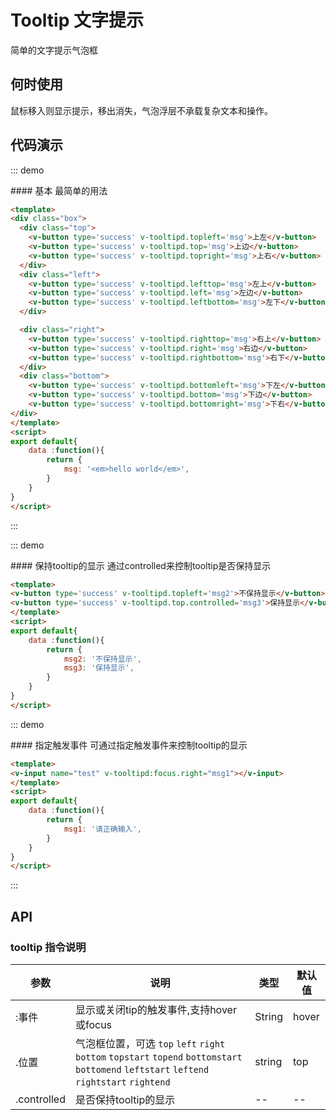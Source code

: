 <style scoped>
  .box {
    width: 500px;
    }
    .top {
        
      margin-left: 125px;
      
    }

    .left {
      float: left;
      width: 60px;
    }

    .right {
      width: 60px; 
      margin-left: 380px;
    }

    .bottom {
      clear: both;
      margin-left: 125px;
    }
</style>
<script>
export default{
    data :function(){
        return {
            msg: '<em>hello world</em>',
            msg1: '请正确输入',
            msg2: '不保持显示',
            msg3: '保持显示',
        }
    }
}
</script>

# Tooltip 文字提示
简单的文字提示气泡框

## 何时使用
鼠标移入则显示提示，移出消失，气泡浮层不承载复杂文本和操作。

## 代码演示

::: demo

<summary>
  #### 基本
  最简单的用法
</summary>

```html
<template>
<div class="box">
  <div class="top">
    <v-button type='success' v-tooltipd.topleft='msg'>上左</v-button>
    <v-button type='success' v-tooltipd.top='msg'>上边</v-button>
    <v-button type='success' v-tooltipd.topright='msg'>上右</v-button>
  </div>
  <div class="left">
    <v-button type='success' v-tooltipd.lefttop='msg'>左上</v-button>
    <v-button type='success' v-tooltipd.left='msg'>左边</v-button>
    <v-button type='success' v-tooltipd.leftbottom='msg'>左下</v-button>
  </div>

  <div class="right">
    <v-button type='success' v-tooltipd.righttop='msg'>右上</v-button>
    <v-button type='success' v-tooltipd.right='msg'>右边</v-button>
    <v-button type='success' v-tooltipd.rightbottom='msg'>右下</v-button>
  </div>
  <div class="bottom">
    <v-button type='success' v-tooltipd.bottomleft='msg'>下左</v-button>
    <v-button type='success' v-tooltipd.bottom='msg'>下边</v-button>
    <v-button type='success' v-tooltipd.bottomright='msg'>下右</v-button>
</div>
</template>
<script>
export default{
    data :function(){
        return {
            msg: '<em>hello world</em>',
        }
    }
}
</script>
```
:::

::: demo

<summary>
  #### 保持tooltip的显示
  通过controlled来控制tooltip是否保持显示
</summary>

```html
<template>
<v-button type='success' v-tooltipd.topleft='msg2'>不保持显示</v-button>
<v-button type='success' v-tooltipd.top.controlled='msg3'>保持显示</v-button>
</template>
<script>
export default{
    data :function(){
        return {
            msg2: '不保持显示',
            msg3: '保持显示',
        }
    }
}
</script>
```

::: demo

<summary>
  #### 指定触发事件
  可通过指定触发事件来控制tooltip的显示
</summary>

```html
<template>
<v-input name="test" v-tooltipd:focus.right="msg1"></v-input>
</template>
<script>
export default{
    data :function(){
        return {
            msg1: '请正确输入',
        }
    }
}
</script>
```
:::
## API
### tooltip 指令说明

| 参数      | 说明          | 类型      | 默认值  |
|---------- |-------------- |----------  |-------- |
| :事件 | 显示或关闭tip的触发事件,支持hover或focus | String |  hover |
| .位置 | 气泡框位置，可选 `top` `left` `right` `bottom` `topstart` `topend` `bottomstart` `bottomend` `leftstart` `leftend` `rightstart` `rightend` | string     | top    |
| .controlled | 是否保持tooltip的显示 | -- |  -- |

